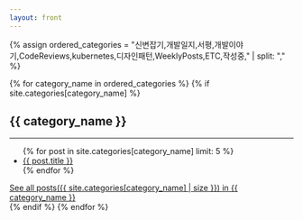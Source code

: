 ```yaml
---
layout: front
---
```


<head>
    <meta name="google-site-verification" content="swFW3uc8I4itY8f-nuRC4KyC8OevDsMkTn_SnB_sOGE" />
</head>

{% assign ordered_categories = "신변잡기,개발일지,서평,개발이야기,CodeReviews,kubernetes,디자인패턴,WeeklyPosts,ETC,작성중," | split: "," %}

<div class="grid-container">
{% for category_name in ordered_categories %}
{% if site.categories[category_name] %}
<div class="grid-item {% if category_name == '작성중' %}in-progress{% endif %}">
<h2>{{ category_name }}</h2>

<hr>

<ul>
{% for post in site.categories[category_name] limit: 5 %}
<li>
    <a href="{{ post.url }}">{{ post.title }}</a>
</li>
{% endfor %}
</ul>
<a href="/categories/{{ category_name }}">See all posts({{ site.categories[category_name] | size }}) in {{ category_name }}</a>
</div>
{% endif %}
{% endfor %}
</div>
